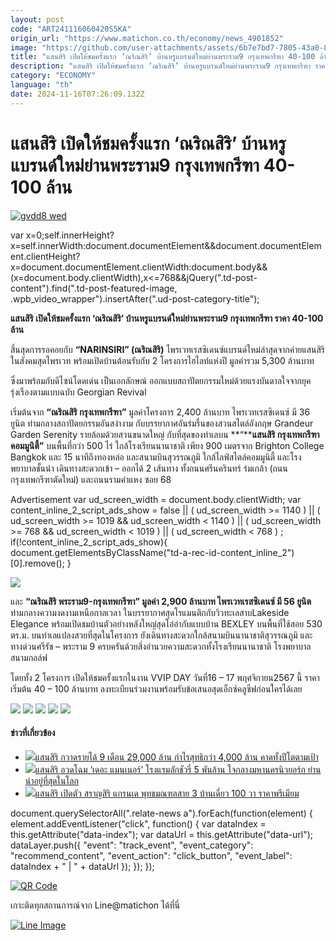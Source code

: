 ```yaml
---
layout: post
code: "ART241116060420S5KA"
origin_url: "https://www.matichon.co.th/economy/news_4901852"
image: "https://github.com/user-attachments/assets/6b7e7bd7-7805-43a0-83c7-2011cb1e54fc"
title: "แสนสิริ เปิดให้ชมครั้งแรก ‘ณริณสิริ’ บ้านหรูแบรนด์ใหม่ย่านพระราม9 กรุงเทพกรีฑา 40-100 ล้าน"
description: "แสนสิริ เปิดให้ชมครั้งแรก ‘ณริณสิริ’ บ้านหรูแบรนด์ใหม่ย่านพระราม9 กรุงเทพกรีฑา ราคา 40-100 ล้าน"
category: "ECONOMY"
language: "th"
date: 2024-11-16T07:26:09.132Z
---
```


# แสนสิริ เปิดให้ชมครั้งแรก ‘ณริณสิริ’ บ้านหรูแบรนด์ใหม่ย่านพระราม9 กรุงเทพกรีฑา 40-100 ล้าน

[![](https://www.matichon.co.th/wp-content/uploads/2024/11/gvdd8-wed.jpg "gvdd8 wed")](https://www.matichon.co.th/wp-content/uploads/2024/11/gvdd8-wed.jpg)

var x=0;self.innerHeight?x=self.innerWidth:document.documentElement&&document.documentElement.clientHeight?x=document.documentElement.clientWidth:document.body&&(x=document.body.clientWidth),x<=768&&jQuery(".td-post-content").find(".td-post-featured-image, .wpb\_video\_wrapper").insertAfter(".ud-post-category-title");

**แสนสิริ เปิดให้ชมครั้งแรก ‘ณริณสิริ’ บ้านหรูแบรนด์ใหม่ย่านพระราม9 กรุงเทพกรีฑา ราคา 40-100 ล้าน**

สิ้นสุดการรอคอยกับ **“NARINSIRI” (ณริณสิริ)** ไพรเวทเรสซิเดนซ์แบรนด์ใหม่ล่าสุดจากค่ายแสนสิริ ในสังคมสุดไพรเวท พร้อมเปิดบ้านต้อนรับกับ 2 โครงการไฮไลท์แห่งปี มูลค่ารวม 5,300 ล้านบาท

ซึ่งมาพร้อมกับดีไซน์โดดเด่น เป็นเอกลักษณ์ ออกแบบสถาปัตยกรรมใหม่ด้วยแรงบันดาลใจจากยุครุ่งเรืองตามแบบฉบับ Georgian Revival

เริ่มต้นจาก **“ณริณสิริ กรุงเทพกรีฑา”** มูลค่าโครงการ 2,400 ล้านบาท ไพรเวทเรสซิเดนซ์ มี 36 ยูนิต ท่ามกลางสถาปัตยกรรมอันสง่างาม กับบรรยากาศอันร่มรื่นของสวนสไตล์อังกฤษ Grandeur Garden Serenity รายล้อมด้วยสวนขนาดใหญ่ กับที่สุดของทำเลบน **“****แสนสิริ กรุงเทพกรีฑา คอมมูนิตี้”** บนพื้นที่กว่า 500 ไร่ ใกล้โรงเรียนนานาชาติ เพียง 900 เมตรจาก Brighton College Bangkok และ 15 นาทีถึงทองหล่อ และสนามบินสุวรรณภูมิ ใกล้ไลฟ์สไตล์คอมมูนิตี้ และโรงพยาบาลชั้นนำ เดินทางสะดวกเข้า – ออกได้ 2 เส้นทาง ทั้งถนนศรีนครินทร์ ร่มเกล้า (ถนนกรุงเทพกรีฑาตัดใหม่) และถนนรามคำแหง ซอย 68

Advertisement var ud\_screen\_width = document.body.clientWidth; var content\_inline\_2\_script\_ads\_show = false || ( ud\_screen\_width >= 1140 ) || ( ud\_screen\_width >= 1019 && ud\_screen\_width < 1140 ) || ( ud\_screen\_width >= 768 && ud\_screen\_width < 1019 ) || ( ud\_screen\_width < 768 ) ; if(!content\_inline\_2\_script\_ads\_show){ document.getElementsByClassName("td-a-rec-id-content\_inline\_2")\[0\].remove(); }

![](https://www.matichon.co.th/wp-content/uploads/2024/11/S__154435647_0-scaled.jpg)

และ **“ณริณสิริ พระราม9-กรุงเทพกรีฑา” มูลค่า 2,900 ล้านบาท ไพรเวทเรสซิเดนซ์ มี 56 ยูนิต** ท่ามกลางความงดงามเหนือกาลเวลา ในบรรยากาศสุดโรแมนติกกับวิวทะเลสาบLakeside Elegance พร้อมเปิดชมบ้านตัวอย่างหลังใหญ่สุดโอ่อ่ากับแบบบ้าน BEXLEY บนพื้นที่ใช้สอย 530 ตร.ม. บนทำเลแปลงสวยที่สุดในโครงการ ยังเดินทางสะดวกใกล้สนามบินนานาชาติสุวรรณภูมิ และทางด่วนศรีรัช – พระราม 9 ครบครันด้วยสิ่งอำนวยความสะดวกทั้งโรงเรียนนานาชาติ โรงพยาบาลสนามกอล์ฟ

โดยทั้ง 2 โครงการ เปิดให้ชมครั้งแรกในงาน VVIP DAY วันที่16 – 17 พฤศจิกายน2567 นี้ ราคาเริ่มต้น 40 – 100 ล้านบาท ลงทะเบียนร่วมงานพร้อมรับข้อเสนอสุดเอ็กซ์คลูซีฟก่อนใครได้เลย

![](https://www.matichon.co.th/wp-content/uploads/2024/11/S__154435649_0-scaled.jpg) ![](https://www.matichon.co.th/wp-content/uploads/2024/11/S__154435650_0-scaled.jpg) ![](https://www.matichon.co.th/wp-content/uploads/2024/11/S__154435651_0-scaled.jpg) ![](https://www.matichon.co.th/wp-content/uploads/2024/11/S__154435652_0-scaled.jpg) ![](https://www.matichon.co.th/wp-content/uploads/2024/11/S__154435653_0-scaled.jpg)

#### ข่าวที่เกี่ยวข้อง

*   [![](https://www.matichon.co.th/wp-content/uploads/2024/11/แสนสิริ4564.jpg)แสนสิริ กวาดรายได้ 9 เดือน 29,000 ล้าน กำไรสุทธิกว่า 4,000 ล้าน คาดทั้งปีโตตามเป้า](https://www.matichon.co.th/economy/news_4895915)
*   [![](https://www.matichon.co.th/wp-content/uploads/2024/11/mokp11-wed.jpg)แสนสิริ อวดโฉม ‘เดอะ แมนเนอร์’ โรงแรมลักชัวรี่ 5 พันล้าน ใจกลางมหานครนิวยอร์ก ย่านน่าอยู่ที่สุดในโลก](https://www.matichon.co.th/economy/news_4885973)
*   [![](https://www.matichon.co.th/wp-content/uploads/2024/11/vvp11-wed.jpg)แสนสิริ เปิดตัว สราญสิริ แกรนเด พุทธมณฑลสาย 3 บ้านเดี่ยว 100 วา ราคาพรีเมียม](https://www.matichon.co.th/economy/news_4884058)

document.querySelectorAll(".relate-news a").forEach(function(element) { element.addEventListener("click", function() { var dataIndex = this.getAttribute("data-index"); var dataUrl = this.getAttribute("data-url"); dataLayer.push({ "event": "track\_event", "event\_category": "recommend\_content", "event\_action": "click\_button", "event\_label": dataIndex + " | " + dataUrl }); }); });

[![QR Code](https://www.matichon.co.th/wp-content/uploads/2023/07/wob1371z.jpg)](https://lin.ee/ht0nDxX)

เกาะติดทุกสถานการณ์จาก Line@matichon ได้ที่นี่

[![Line Image](https://www.matichon.co.th/wp-content/uploads/2023/07/th.png)](https://lin.ee/ht0nDxX)